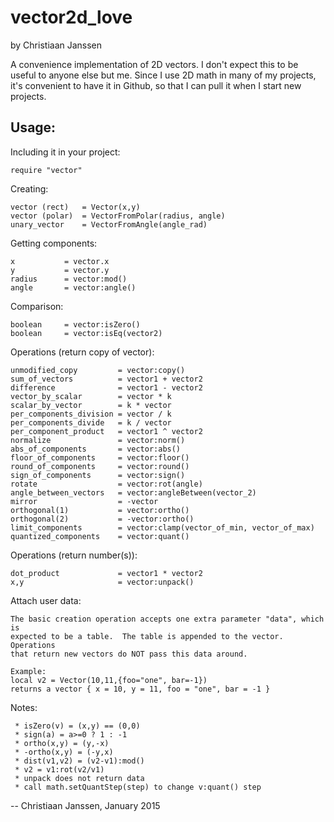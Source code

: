 vector2d_love
=============
by Christiaan Janssen

A convenience implementation of 2D vectors.  I don't expect this to be useful to
anyone else but me.  Since I use 2D math in many of my projects, it's convenient
to have it in Github, so that I can pull it when I start new projects.


Usage:
------

Including it in your project:

	require "vector" 

Creating:

	vector (rect)	= Vector(x,y)
	vector (polar)	= VectorFromPolar(radius, angle)
	unary_vector 	= VectorFromAngle(angle_rad)


Getting components:

	x 			= vector.x
	y 			= vector.y
	radius 		= vector:mod()
	angle 		= vector:angle()
	

Comparison:

	boolean     = vector:isZero()
    boolean     = vector:isEq(vector2)


Operations (return copy of vector):

	unmodified_copy 		= vector:copy()
	sum_of_vectors 			= vector1 + vector2
	difference 				= vector1 - vector2
	vector_by_scalar 		= vector * k
	scalar_by_vector 		= k * vector
	per_components_division = vector / k
	per_components_divide   = k / vector
	per_component_product 	= vector1 ^ vector2
	normalize 				= vector:norm()
	abs_of_components 		= vector:abs()
	floor_of_components 	= vector:floor()
	round_of_components     = vector:round()
	sign_of_components 		= vector:sign()
	rotate					= vector:rot(angle)
	angle_between_vectors	= vector:angleBetween(vector_2)
	mirror					= -vector
	orthogonal(1)			= vector:ortho()
	orthogonal(2)			= -vector:ortho()
	limit_components        = vector:clamp(vector_of_min, vector_of_max)
	quantized_components    = vector:quant()


Operations (return number(s)):

	dot_product 			= vector1 * vector2
	x,y                     = vector:unpack()
	

Attach user data:
    
    The basic creation operation accepts one extra parameter "data", which is
    expected to be a table.  The table is appended to the vector.  Operations
    that return new vectors do NOT pass this data around.
    
    Example:
    local v2 = Vector(10,11,{foo="one", bar=-1})
    returns a vector { x = 10, y = 11, foo = "one", bar = -1 }


Notes:

	 * isZero(v) = (x,y) == (0,0)
	 * sign(a) = a>=0 ? 1 : -1
	 * ortho(x,y) = (y,-x)
	 * -ortho(x,y) = (-y,x)
	 * dist(v1,v2) = (v2-v1):mod()
	 * v2 = v1:rot(v2/v1)
	 * unpack does not return data
	 * call math.setQuantStep(step) to change v:quant() step


-- Christiaan Janssen, January 2015
